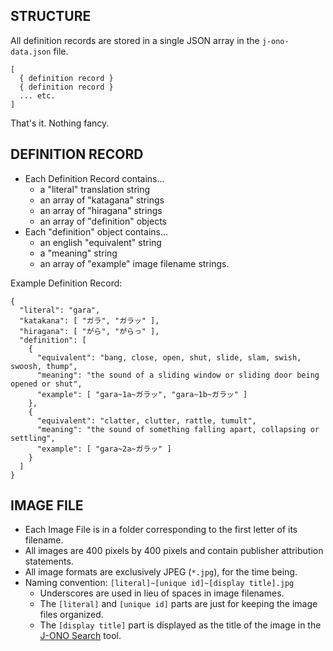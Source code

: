 ## STRUCTURE
All definition records are stored in a single JSON array in the `j-ono-data.json` file.
```
[  
  { definition record }  
  { definition record }  
  ... etc.  
]
```

That's it.  Nothing fancy.

## DEFINITION RECORD
* Each Definition Record contains...
  * a "literal" translation string
  * an array of "katagana" strings
  * an array of "hiragana" strings
  * an array of "definition" objects
* Each "definition" object contains...
  * an english "equivalent" string
  * a "meaning" string
  * an array of "example" image filename strings.

Example Definition Record:
```
{
  "literal": "gara",
  "katakana": [ "ガラ", "ガラッ" ],
  "hiragana": [ "がら", "がらっ" ],
  "definition": [
    {
      "equivalent": "bang, close, open, shut, slide, slam, swish, swoosh, thump",
      "meaning": "the sound of a sliding window or sliding door being opened or shut",
      "example": [ "gara~1a~ガラッ", "gara~1b~ガラッ" ]
    },
    {
      "equivalent": "clatter, clutter, rattle, tumult",
      "meaning": "the sound of something falling apart, collapsing or settling",
      "example": [ "gara~2a~ガラッ" ]
    }
  ]
}
```

## IMAGE FILE
* Each Image File is in a folder corresponding to the first letter of its filename.
* All images are 400 pixels by 400 pixels and contain publisher attribution statements.
* All image formats are exclusively JPEG (`*.jpg`), for the time being.
* Naming convention: `[literal]~[unique id]~[display title].jpg`
  * Underscores are used in lieu of spaces in image filenames.
  * The `[literal]` and `[unique id]` parts are just for keeping the image files organized.
  * The `[display title]` part is displayed as the title of the image in the [J-ONO Search](https://j-ono.com/) tool.
